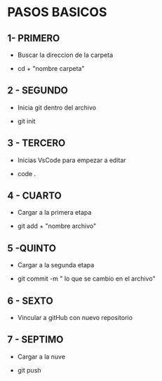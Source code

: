  # PASOS BASICOS
 
## 1- PRIMERO

* Buscar la direccion de la carpeta
	
* cd + "nombre carpeta"

## 2 - SEGUNDO

* Inicia git dentro del archivo

* git init

## 3 - TERCERO

* Inicias VsCode para empezar a editar

* code .

## 4 - CUARTO

* Cargar a la primera etapa

* git add + "nombre archivo" 

## 5 -QUINTO

* Cargar a la segunda etapa

* git commit -m " lo que se cambio en el archivo"

## 6 - SEXTO

* Vincular a gitHub con nuevo repositorio

## 7 - SEPTIMO

* Cargar a la nuve 

* git push

	
		